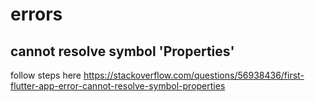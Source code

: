 # errors

## cannot resolve symbol 'Properties'

follow steps here https://stackoverflow.com/questions/56938436/first-flutter-app-error-cannot-resolve-symbol-properties
